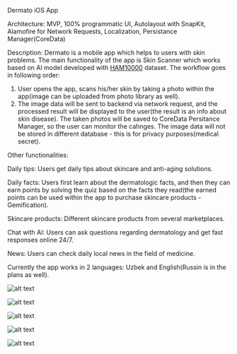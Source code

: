 Dermato iOS App

Architecture: MVP, 100% programmatic UI, Autolayout with SnapKit, Alamofire for Network Requests, Localization, Persistance Manager(CoreData)

Description: Dermato is a mobile app which helps to users with skin problems. The main functionality of the app is Skin Scanner which works based on AI model developed with [HAM10000](https://dataverse.harvard.edu/dataset.xhtml?persistentId=doi:10.7910/DVN/DBW86T) dataset. The workflow goes in following order:
1. User opens the app, scans his/her skin by taking a photo within the app(image can be uploaded from photo library as well).
2. The image data will be sent to backend via network request, and the processed result will be displayed to the user(the result is an info about skin disease). The taken photos will be saved to CoreData Persitance Manager, so the user can monitor the cahnges. The image data will not be stored in different database - this is for privacy purposes(medical secret).

Other functionalities:

Daily tips: Users get daily tips about skincare and anti-aging solutions.

Daily facts: Users first learn about the dermatologic facts, and then they can earn points by solving the quiz based on the facts they read(the earned points can be used within the app to purchase skincare products - Gemification).

Skincare products: Different skincare products from several marketplaces. 

Chat with AI: Users can ask questions regarding dermatology and get fast responses online 24/7.

News: Users can check daily local news in the field of medicine. 

Currently the app works in 2 languages: Uzbek and English(Russin is in the plans as well).



![alt text](https://github.com/uyguntursunov/Dermato/blob/assets/Home.PNG) 



![alt text](https://github.com/uyguntursunov/Dermato/blob/assets/SkinScanner.PNG)



![alt text](https://github.com/uyguntursunov/Dermato/blob/assets/ChatMain.PNG)



![alt text](https://github.com/uyguntursunov/Dermato/blob/assets/Chat.jpg)



![alt text](https://github.com/uyguntursunov/Dermato/blob/assets/Profile.PNG)












 


